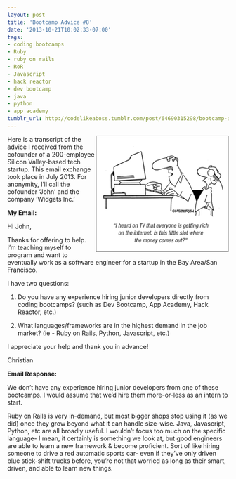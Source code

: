 ```yaml
---
layout: post
title: 'Bootcamp Advice #8'
date: '2013-10-21T10:02:33-07:00'
tags:
- coding bootcamps
- Ruby
- ruby on rails
- RoR
- Javascript
- hack reactor
- dev bootcamp
- java
- python
- app academy
tumblr_url: http://codelikeaboss.tumblr.com/post/64690315298/bootcamp-advice-8
---
```


<img src="/post_resources/tumblr-images/internet-advice.gif" width="60%" align="right">Here is a transcript of the advice I received from the cofounder of a 200-employee Silicon Valley-based tech startup. This email exchange took place in July 2013. For anonymity, I’ll call the cofounder ‘John’ and the company ‘Widgets Inc.’

<b>My Email:</b>

Hi John,

Thanks for offering to help. I’m teaching myself to program and want to eventually work as a software engineer for a startup in the Bay Area/San Francisco.

I have two questions:

1) Do you have any experience hiring junior developers directly from coding bootcamps? (such as Dev Bootcamp, App Academy, Hack Reactor, etc.)

2) What languages/frameworks are in the highest demand in the job market? (ie - Ruby on Rails, Python, Javascript, etc.)

I appreciate your help and thank you in advance!

Christian


<b>Email Response:</b>

We don’t have any experience hiring junior developers from one of these bootcamps. I would assume that we’d hire them more-or-less as an intern to start.

Ruby on Rails is very in-demand, but most bigger shops stop using it (as we did) once they grow beyond what it can handle size-wise. Java, Javascript, Python, etc are all broadly useful. I wouldn’t focus too much on the specific language- I mean, it certainly is something we look at, but good engineers are able to learn a new framework & become proficient. Sort of like hiring someone to drive a red automatic sports car- even if they’ve only driven blue stick-shift trucks before, you’re not that worried as long as their smart, driven, and able to learn new things.
